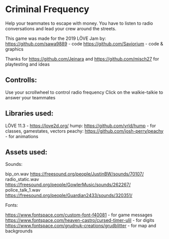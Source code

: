 # Criminal Frequency

Help your teammates to escape with money.
You have to listen to radio conversations and lead your crew around the streets.

This game was made for the 2019 LÖVE Jam by:
https://github.com/sawa9889 - code
https://github.com/Saviorium - code & graphics

Thanks for https://github.com/Jeinara and https://github.com/misch27 for playtesting and ideas 

## Controlls:

Use your scrollwheel to control radio frequency
Click on the walkie-talkie to answer your teammates

## Libraries used:

LÖVE 11.3​ - https://love2d.org/
hump​: https://github.com/vrld/hump - for classes, gamestates, vectors
peachy​: https://github.com/josh-perry/peachy - for animations

## Assets used:

Sounds:

bip_on.wav  https://freesound.org/people/JustinBW/sounds/70107/
radio_static.wav  https://freesound.org/people/GowlerMusic/sounds/262267/
police_talk_1.wav  https://freesound.org/people/Guardian2433/sounds/320351/

Fonts:

https://www.fontspace.com/custom-font-f40081 - for game messages 
https://www.fontspace.com/heaven-castro/cursed-timer-ulil - for digits
https://www.fontspace.com/grudnuk-creations/grudblitter - for map and backgrounds
